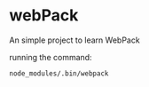 # webPack
An simple project to learn WebPack

running the command:
```
node_modules/.bin/webpack 
```